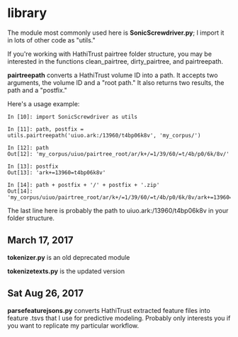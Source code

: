 library
=========

The module most commonly used here is **SonicScrewdriver.py**; I import it in lots of other code as "utils."

If you're working with HathiTrust pairtree folder structure, you may be interested in the functions clean_pairtree, dirty_pairtree, and pairtreepath.

**pairtreepath** converts a HathiTrust volume ID into a path. It accepts two arguments, the volume ID and a "root path." It also returns two results, the path and a "postfix."

Here's a usage example:

    In [10]: import SonicScrewdriver as utils

    In [11]: path, postfix = utils.pairtreepath('uiuo.ark:/13960/t4bp06k8v', 'my_corpus/')

    In [12]: path
    Out[12]: 'my_corpus/uiuo/pairtree_root/ar/k+/=1/39/60/=t/4b/p0/6k/8v/'

    In [13]: postfix
    Out[13]: 'ark+=13960=t4bp06k8v'

    In [14]: path + postfix + '/' + postfix + '.zip'
    Out[14]: 'my_corpus/uiuo/pairtree_root/ar/k+/=1/39/60/=t/4b/p0/6k/8v/ark+=13960=t4bp06k8v/ark+=13960=t4bp06k8v.zip'

The last line here is probably the path to uiuo.ark:/13960/t4bp06k8v in your folder structure.

March 17, 2017
--------------

**tokenizer.py** is an old deprecated module

**tokenizetexts.py** is the updated version

Sat Aug 26, 2017
----------------

**parsefeaturejsons.py** converts HathiTrust extracted feature files into feature .tsvs that I use for predictive modeling. Probably only interests you if you want to replicate my particular workflow.

